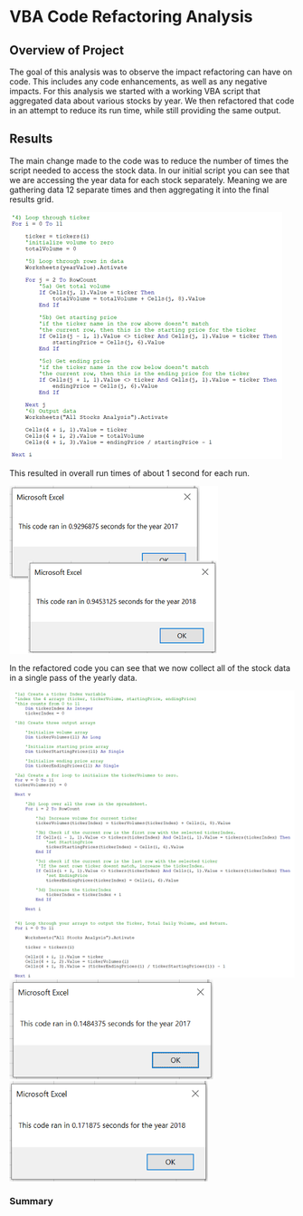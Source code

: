 # VBA Code Refactoring Analysis

## Overview of Project

The goal of this analysis was to observe the impact refactoring can have on code. This includes any code enhancements, as well as any negative impacts. For this analysis we started with a working VBA script that aggregated data about various stocks by year. We then refactored that code in an attempt to reduce its run time, while still providing the same output.

## Results

The main change made to the code was to reduce the number of times the script needed to access the stock data. In our initial script you can see that we are accessing the year data for each stock separately. Meaning we are gathering data 12 separate times and then aggregating it into the final results grid.

<img src="https://raw.githubusercontent.com/xJeris/BC-stock-analysis/main/challenge/resources/VBA_Challenge_OrignalCode.png" width="482">


This resulted in overall run times of about 1 second for each run.

<img src="https://raw.githubusercontent.com/xJeris/BC-stock-analysis/main/challenge/resources/VBA_Challenge_OrignalTimes.png" width="369">


In the refactored code you can see that we now collect all of the stock data in a single pass of the yearly data.

<img src="https://raw.githubusercontent.com/xJeris/BC-stock-analysis/main/challenge/resources/VBA_Challenge_NewCode.png" width="527">

<img src="https://raw.githubusercontent.com/xJeris/BC-stock-analysis/main/challenge/resources/VBA_Challenge_2017.png" width="360">
<img src="https://raw.githubusercontent.com/xJeris/BC-stock-analysis/main/challenge/resources/VBA_Challenge_2018.png" width="351">

### Summary



